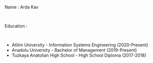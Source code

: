 <html>
  <head>
  </head>
  <body>
    <p>Name : Arda Kav</p><br>
    <p>Education : </p>
    <br>
    <ul>
      <li>Atilim University - Information Systems Engineering (2020-Present)</li>
      <li>Anadolu University - Bachelor of Management (2019-Present)</li>
      <li>Tuzkaya Anatolian High School - High School Diploma (2017-2018)</li>
    </ul>
  </body>
</html>
